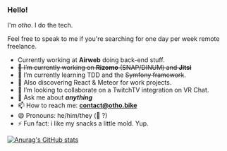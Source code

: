 ### Hello!

I'm *otho*. I do the tech.

Feel free to speak to me if you're searching for one day per week remote freelance.

- Currently working at **Airweb** doing back-end stuff.
- ~~🔭 I’m currently working on **Rizomo** (SNAP/DINUM) and **Jitsi**~~
- 🌱 I’m currently learning TDD and the ~~Symfony framework~~.
- 🌱 Also discovering React & Meteor for work projects.
- 👯 I’m looking to collaborate on a TwitchTV integration on VR Chat.
- 💬 Ask me about ***anything***
- 📫 How to reach me: **contact@otho.bike**
- 😄 Pronouns: he/him/they (🥚 ?)
- ⚡ Fun fact: i like my snacks a little mold. Yup.

[![Anurag's GitHub stats](https://github-readme-stats.vercel.app/api?username=othomation)](https://github.com/anuraghazra/github-readme-stats)


